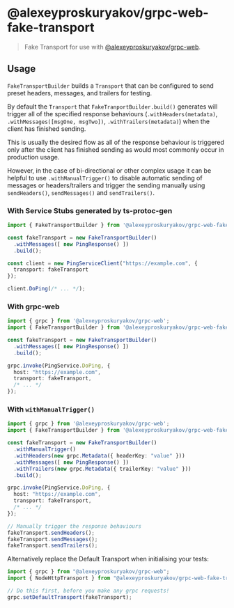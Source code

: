 # @alexeyproskuryakov/grpc-web-fake-transport
> Fake Transport for use with [@alexeyproskuryakov/grpc-web](https://github.com/alexeyproskuryakov/grpc-web).

## Usage

`FakeTransportBuilder` builds a `Transport` that can be configured to send preset headers, messages, and trailers for testing.

By default the `Transport` that `FakeTranportBuilder.build()` generates will trigger all of the specified response behaviours (`.withHeaders(metadata)`, `.withMessages([msgOne, msgTwo])`, `.withTrailers(metadata)`) when the client has finished sending. 

This is usually the desired flow as all of the response behaviour is triggered only after the client has finished sending as would most commonly occur in production usage. 

However, in the case of bi-directional or other complex usage it can be helpful to use `.withManualTrigger()` to disable automatic sending of messages or headers/trailers and trigger the sending manually using `sendHeaders()`, `sendMessages()` and `sendTrailers()`.

### With Service Stubs generated by ts-protoc-gen 
```typescript
import { FakeTransportBuilder } from '@alexeyproskuryakov/grpc-web-fake-transport';

const fakeTransport = new FakeTransportBuilder()
  .withMessages([ new PingResponse() ])
  .build();

const client = new PingServiceClient("https://example.com", {
  transport: fakeTransport
});

client.DoPing(/* ... */);
```

### With grpc-web
```typescript
import { grpc } from '@alexeyproskuryakov/grpc-web';
import { FakeTransportBuilder } from '@alexeyproskuryakov/grpc-web-fake-transport';

const fakeTransport = new FakeTransportBuilder()
  .withMessages([ new PingResponse() ])
  .build();

grpc.invoke(PingService.DoPing, {
  host: "https://example.com",
  transport: fakeTransport,
  /* ... */
});
```

### With `withManualTrigger()`
```typescript
import { grpc } from '@alexeyproskuryakov/grpc-web';
import { FakeTransportBuilder } from '@alexeyproskuryakov/grpc-web-fake-transport';

const fakeTransport = new FakeTransportBuilder()
  .withManualTrigger()
  .withHeaders(new grpc.Metadata({ headerKey: "value" }))
  .withMessages([ new PingResponse() ])
  .withTrailers(new grpc.Metadata({ trailerKey: "value" }))
  .build();

grpc.invoke(PingService.DoPing, {
  host: "https://example.com",
  transport: fakeTransport,
  /* ... */
});

// Manually trigger the response behaviours
fakeTransport.sendHeaders();
fakeTransport.sendMessages();
fakeTransport.sendTrailers();
```

Alternatively replace the Default Transport when initialising your tests:
```typescript
import { grpc } from "@alexeyproskuryakov/grpc-web";
import { NodeHttpTransport } from "@alexeyproskuryakov/grpc-web-fake-transport";

// Do this first, before you make any grpc requests!
grpc.setDefaultTransport(fakeTransport);
```  
